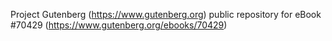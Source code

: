 Project Gutenberg (https://www.gutenberg.org) public repository for
eBook #70429 (https://www.gutenberg.org/ebooks/70429)
